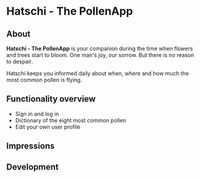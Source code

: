 # Hatschi - The PollenApp

## About 

**Hatschi - The PollenApp** is your companion during the time when flowers and trees start to bloom. One man's joy, our sorrow. But there is no reason to despair.

Hatschi keeps you informed daily about when, where and how much the most common pollen is flying.

## Functionality overview 
- Sign in and log in 
- Dictionary of the eight most common pollen 
- Edit your own user profile 


## Impressions

## Development